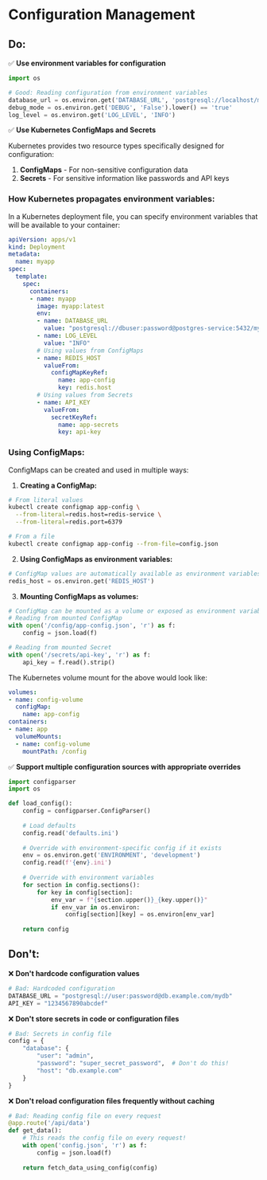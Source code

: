 # Configuration Management

## Do:

✅ **Use environment variables for configuration**

```python
import os

# Good: Reading configuration from environment variables
database_url = os.environ.get('DATABASE_URL', 'postgresql://localhost/mydb')
debug_mode = os.environ.get('DEBUG', 'False').lower() == 'true'
log_level = os.environ.get('LOG_LEVEL', 'INFO')
```

✅ **Use Kubernetes ConfigMaps and Secrets**

Kubernetes provides two resource types specifically designed for configuration:

1. **ConfigMaps** - For non-sensitive configuration data
2. **Secrets** - For sensitive information like passwords and API keys

### How Kubernetes propagates environment variables:

In a Kubernetes deployment file, you can specify environment variables that will be available to your container:

```yaml
apiVersion: apps/v1
kind: Deployment
metadata:
  name: myapp
spec:
  template:
    spec:
      containers:
      - name: myapp
        image: myapp:latest
        env:
        - name: DATABASE_URL
          value: "postgresql://dbuser:password@postgres-service:5432/mydb"
        - name: LOG_LEVEL
          value: "INFO"
        # Using values from ConfigMaps
        - name: REDIS_HOST
          valueFrom:
            configMapKeyRef:
              name: app-config
              key: redis.host
        # Using values from Secrets
        - name: API_KEY
          valueFrom:
            secretKeyRef:
              name: app-secrets
              key: api-key
```

### Using ConfigMaps:

ConfigMaps can be created and used in multiple ways:

1. **Creating a ConfigMap:**
```bash
# From literal values
kubectl create configmap app-config \
  --from-literal=redis.host=redis-service \
  --from-literal=redis.port=6379

# From a file
kubectl create configmap app-config --from-file=config.json
```

2. **Using ConfigMaps as environment variables:**
```python
# ConfigMap values are automatically available as environment variables
redis_host = os.environ.get('REDIS_HOST')
```

3. **Mounting ConfigMaps as volumes:**
```python
# ConfigMap can be mounted as a volume or exposed as environment variables
# Reading from mounted ConfigMap
with open('/config/app-config.json', 'r') as f:
    config = json.load(f)

# Reading from mounted Secret
with open('/secrets/api-key', 'r') as f:
    api_key = f.read().strip()
```

The Kubernetes volume mount for the above would look like:
```yaml
volumes:
- name: config-volume
  configMap:
    name: app-config
containers:
- name: app
  volumeMounts:
  - name: config-volume
    mountPath: /config
```

✅ **Support multiple configuration sources with appropriate overrides**

```python
import configparser
import os

def load_config():
    config = configparser.ConfigParser()
    
    # Load defaults
    config.read('defaults.ini')
    
    # Override with environment-specific config if it exists
    env = os.environ.get('ENVIRONMENT', 'development')
    config.read(f'{env}.ini')
    
    # Override with environment variables
    for section in config.sections():
        for key in config[section]:
            env_var = f"{section.upper()}_{key.upper()}"
            if env_var in os.environ:
                config[section][key] = os.environ[env_var]
    
    return config
```

## Don't:

❌ **Don't hardcode configuration values**

```python
# Bad: Hardcoded configuration
DATABASE_URL = "postgresql://user:password@db.example.com/mydb"
API_KEY = "1234567890abcdef"
```

❌ **Don't store secrets in code or configuration files**

```python
# Bad: Secrets in config file
config = {
    "database": {
        "user": "admin",
        "password": "super_secret_password",  # Don't do this!
        "host": "db.example.com"
    }
}
```

❌ **Don't reload configuration files frequently without caching**

```python
# Bad: Reading config file on every request
@app.route('/api/data')
def get_data():
    # This reads the config file on every request!
    with open('config.json', 'r') as f:
        config = json.load(f)
    
    return fetch_data_using_config(config)
```